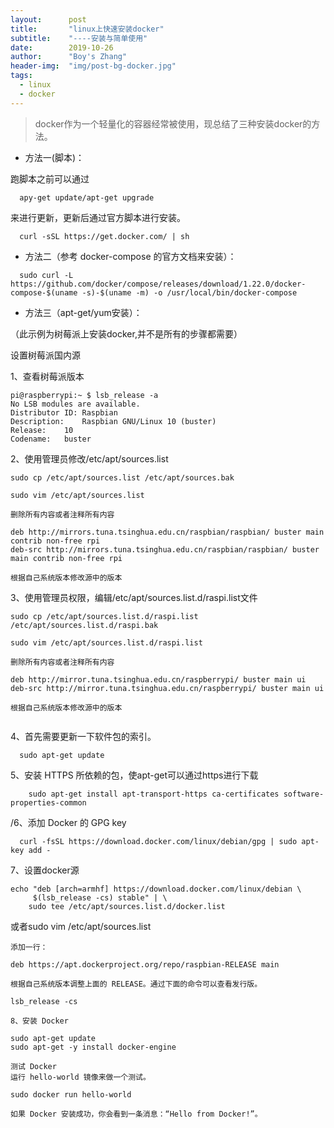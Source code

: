 ```yaml
---
layout:      post
title:       "linux上快速安装docker"
subtitle:    "----安装与简单使用"
date:        2019-10-26
author:      "Boy's Zhang"
header-img:  "img/post-bg-docker.jpg"
tags:
  - linux
  - docker
---
```



> docker作为一个轻量化的容器经常被使用，现总结了三种安装docker的方法。



+ 方法一(脚本)：

跑脚本之前可以通过
```
  apy-get update/apt-get upgrade
```
来进行更新，更新后通过官方脚本进行安装。
```
  curl -sSL https://get.docker.com/ | sh
```
+ 方法二（参考 docker-compose 的官方文档来安装）：
```
  sudo curl -L https://github.com/docker/compose/releases/download/1.22.0/docker-compose-$(uname -s)-$(uname -m) -o /usr/local/bin/docker-compose
```
+ 方法三（apt-get/yum安装）：

（此示例为树莓派上安装docker,并不是所有的步骤都需要）

设置树莓派国内源

1、查看树莓派版本

```shell
pi@raspberrypi:~ $ lsb_release -a
No LSB modules are available.
Distributor ID:	Raspbian
Description:	Raspbian GNU/Linux 10 (buster)
Release:	10
Codename:	buster
```


2、使用管理员修改/etc/apt/sources.list

```shell
sudo cp /etc/apt/sources.list /etc/apt/sources.bak

sudo vim /etc/apt/sources.list

删除所有内容或者注释所有内容

deb http://mirrors.tuna.tsinghua.edu.cn/raspbian/raspbian/ buster main contrib non-free rpi
deb-src http://mirrors.tuna.tsinghua.edu.cn/raspbian/raspbian/ buster main contrib non-free rpi

根据自己系统版本修改源中的版本
```

3、使用管理员权限，编辑/etc/apt/sources.list.d/raspi.list文件

```shell
sudo cp /etc/apt/sources.list.d/raspi.list /etc/apt/sources.list.d/raspi.bak

sudo vim /etc/apt/sources.list.d/raspi.list

删除所有内容或者注释所有内容

deb http://mirror.tuna.tsinghua.edu.cn/raspberrypi/ buster main ui
deb-src http://mirror.tuna.tsinghua.edu.cn/raspberrypi/ buster main ui

根据自己系统版本修改源中的版本


```


4、首先需要更新一下软件包的索引。

```
  sudo apt-get update
```
5、安装 HTTPS 所依赖的包，使apt-get可以通过https进行下载
```
    sudo apt-get install apt-transport-https ca-certificates software-properties-common
```
/6、添加 Docker 的 GPG key
```
  curl -fsSL https://download.docker.com/linux/debian/gpg | sudo apt-key add -
```
7、设置docker源
```shell
echo "deb [arch=armhf] https://download.docker.com/linux/debian \
     $(lsb_release -cs) stable" | \
    sudo tee /etc/apt/sources.list.d/docker.list
```


或者sudo vim /etc/apt/sources.list
```
添加一行：
```
    deb https://apt.dockerproject.org/repo/raspbian-RELEASE main
```
根据自己系统版本调整上面的 RELEASE。通过下面的命令可以查看发行版。
```
    lsb_release -cs
```
8、安装 Docker
```
    sudo apt-get update
    sudo apt-get -y install docker-engine
```
测试 Docker
运行 hello-world 镜像来做一个测试。
```
    sudo docker run hello-world
```
如果 Docker 安装成功，你会看到一条消息：“Hello from Docker!”。